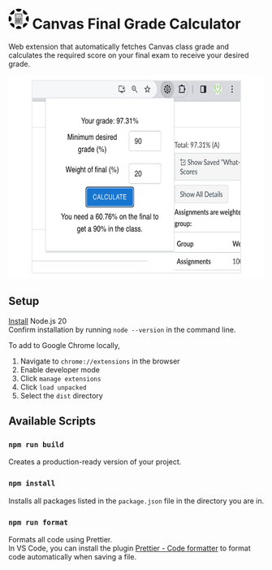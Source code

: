 # <img src="imgs/Logo500x500.png" alt="favicon" width="40" height="40"/> Canvas Final Grade Calculator

Web extension that automatically fetches Canvas class grade and calculates the required score on your final exam to receive your desired grade.

<div align="center">
    <img src="imgs/CanvasDemo.jpg" width="640" height="400" alt="demo"/>
</div>

## Setup

[Install](https://nodejs.org/en/download) Node.js 20 \
Confirm installation by running `node --version` in the command line.

To add to Google Chrome locally,

1. Navigate to `chrome://extensions` in the browser
2. Enable developer mode
3. Click `manage extensions`
4. Click `load unpacked`
5. Select the `dist` directory

## Available Scripts

### `npm run build`

Creates a production-ready version of your project.

### `npm install`

Installs all packages listed in the `package.json` file in the directory you are in.

### `npm run format`

Formats all code using Prettier. \
In VS Code, you can install the plugin [Prettier - Code formatter](https://marketplace.visualstudio.com/items?itemName=esbenp.prettier-vscode) to format code automatically when saving a file.
